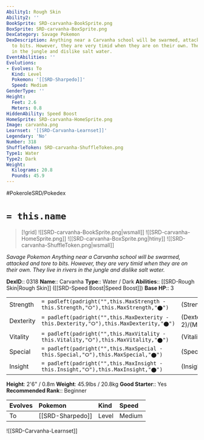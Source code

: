 ```yaml
---
Ability1: Rough Skin
Ability2: ''
BookSprite: SRD-carvanha-BookSprite.png
BoxSprite: SRD-carvanha-BoxSprite.png
DexCategory: Savage Pokemon
DexDescription: Anything near a Carvanha school will be swarmed, attacked and tore
  to bits. However, they are very timid when they are on their own. They live in rivers
  in the jungle and dislike salt water.
EventAbilities: ''
Evolutions:
- Evolves: To
  Kind: Level
  Pokemon: '[[SRD-Sharpedo]]'
  Speed: Medium
GenderType: ''
Height:
  Feet: 2.6
  Meters: 0.8
HiddenAbility: Speed Boost
HomeSprite: SRD-carvanha-HomeSprite.png
Image: carvanha.png
Learnset: '[[SRD-Carvanha-Learnset]]'
Legendary: 'No'
Number: 318
ShuffleToken: SRD-carvanha-ShuffleToken.png
Type1: Water
Type2: Dark
Weight:
  Kilograms: 20.8
  Pounds: 45.9
---
```


#PokeroleSRD/Pokedex

# `= this.name`

> [!grid]
> ![[SRD-carvanha-BookSprite.png|wsmall]]
> ![[SRD-carvanha-HomeSprite.png]]
> ![[SRD-carvanha-BoxSprite.png|htiny]]
> ![[SRD-carvanha-ShuffleToken.png|wsmall]]


*Savage Pokemon*
*Anything near a Carvanha school will be swarmed, attacked and tore to bits. However, they are very timid when they are on their own. They live in rivers in the jungle and dislike salt water.*

**DexID**:: 0318
**Name**:: Carvanha
**Type**:: Water / Dark
**Abilities**:: [[SRD-Rough Skin|Rough Skin]] ([[SRD-Speed Boost|Speed Boost]])
**Base HP**:: 3

|           |                                                                                        |                                          |
| --------- | -------------------------------------------------------------------------------------- | ---------------------------------------- |
| Strength  | `= padleft(padright("",this.MaxStrength - this.Strength,"⭘"),this.MaxStrength,"⬤")`    | (Strength::2)/(MaxStrength::5)   |
| Dexterity | `= padleft(padright("",this.MaxDexterity - this.Dexterity,"⭘"),this.MaxDexterity,"⬤")` | (Dexterity:: 2)/(MaxDexterity::4) |
| Vitality  | `= padleft(padright("",this.MaxVitality - this.Vitality,"⭘"),this.MaxVitality,"⬤")`    | (Vitality::1)/(MaxVitality::3)   |
| Special   | `= padleft(padright("",this.MaxSpecial - this.Special,"⭘"),this.MaxSpecial,"⬤")`       | (Special::2)/(MaxSpecial::4)     |
| Insight   | `= padleft(padright("",this.MaxInsight - this.Insight,"⭘"),this.MaxInsight,"⬤")`       | (Insight::1)/(MaxInsight::3)     |

**Height**: 2'6" / 0.8m
**Weight**: 45.9lbs / 20.8kg
**Good Starter**:: Yes
**Recommended Rank**:: Beginner

| Evolves   | Pokemon          | Kind   | Speed   |
|:----------|:-----------------|:-------|:--------|
| To        | [[SRD-Sharpedo]] | Level  | Medium  |

![[SRD-Carvanha-Learnset]]